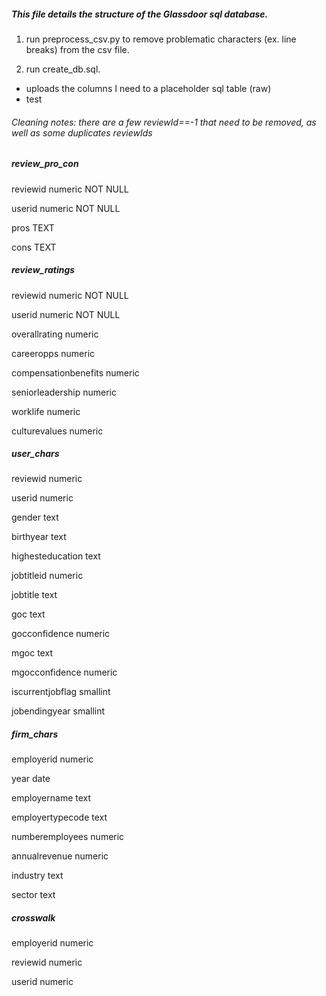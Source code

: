 ##### This file details the structure of the Glassdoor sql database.

1. run preprocess_csv.py to remove problematic characters (ex. line breaks) from the csv file.

2. run create_db.sql.
  * uploads the columns I need to a placeholder sql table (raw)
  * test  


###### Cleaning notes: there are a few reviewId==-1 that need to be removed, as well as some duplicates reviewIds

##### review_pro_con

reviewid numeric NOT NULL

userid numeric NOT NULL

pros TEXT

cons TEXT



##### review_ratings

reviewid numeric NOT NULL

userid numeric NOT NULL

overallrating numeric

careeropps numeric

compensationbenefits numeric

seniorleadership numeric

worklife numeric

culturevalues numeric



##### user_chars

reviewid numeric

userid numeric

gender text

birthyear text

highesteducation text

jobtitleid numeric

jobtitle text

goc text

gocconfidence numeric

mgoc text

mgocconfidence numeric

iscurrentjobflag smallint

jobendingyear smallint



##### firm_chars

employerid numeric

year date

employername text

employertypecode text

numberemployees numeric

annualrevenue numeric

industry text

sector text


##### crosswalk

employerid numeric

reviewid numeric

userid numeric

